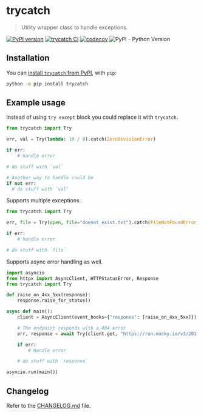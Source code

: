 # trycatch

> Utility wrapper class to handle exceptions.

[![PyPI version](https://badge.fury.io/py/trycatch.svg)](https://badge.fury.io/py/trycatch)
[![trycatch CI](https://github.com/omegatrix/trycatch/actions/workflows/build.yaml/badge.svg)](https://github.com/omegatrix/trycatch/actions/workflows/build.yaml)
[![codecov](https://codecov.io/gh/omegatrix/trycatch/branch/main/graph/badge.svg?token=CFPSLDWJ0Q)](https://codecov.io/gh/omegatrix/trycatch)
![PyPI - Python Version](https://img.shields.io/pypi/pyversions/trycatch)

## Installation
You can [install `trycatch` from PyPI](https://pypi.org/project/trycatch), with `pip`:

```bash
python -m pip install trycatch
```

## Example usage
Instead of using `try except` block you could replace it with `trycatch`.

```py
from trycatch import Try

err, val = Try(lambda: 10 / 0).catch(ZeroDivisionError)

if err:
    # handle error

# do stuff with `val`

# Another way to handle could be
if not err:
  # do stuff with `val`
```

Supports multiple exceptions.
```py
from trycatch import Try

err, file = Try(open, file="doenot_exist.txt").catch(FileNotFoundError, OSError)

if err:
    # handle error

# do stuff with `file`
```

Supports async error handling as well.
```py
import asyncio
from httpx import AsyncClient, HTTPStatusError, Response
from trycatch import Try

def raise_on_4xx_5xx(response):
    response.raise_for_status()

async def main():
    client = AsyncClient(event_hooks={"response": [raise_on_4xx_5xx]})

    # The endpoint responds with a 404 error
    err, response = await Try(client.get, "https://run.mocky.io/v3/201f1fe6-5a3b-49c1-9df7-312951618405").async_catch(HTTPStatusError)

    if err:
        # Handle error

    # do stuff with `response`

asyncio.run(main())
```

## Changelog

Refer to the [CHANGELOG.md](CHANGELOG.md) file.
